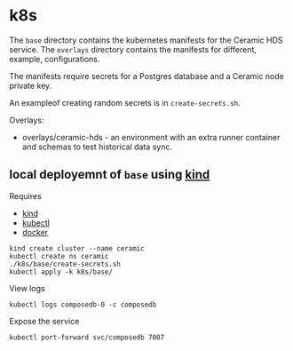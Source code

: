 # k8s

The `base` directory contains the kubernetes manifests for the Ceramic HDS service. The `overlays` directory contains the manifests for different, example, configurations.

The manifests require secrets for a Postgres database and a Ceramic node private key.

An exampleof creating random secrets is in `create-secrets.sh`.

Overlays:
- overlays/ceramic-hds - an environment with an extra runner container and schemas to test historical data sync.

## local deployemnt of `base` using [kind](https://kind.sigs.k8s.io/)

Requires
  - [kind](https://kind.sigs.k8s.io/)
  - [kubectl](https://kubernetes.io/docs/tasks/tools/install-kubectl/)
  - [docker](https://docs.docker.com/get-docker/)

```
kind create cluster --name ceramic
kubectl create ns ceramic
./k8s/base/create-secrets.sh
kubectl apply -k k8s/base/
```

View logs
```
kubectl logs composedb-0 -c composedb
```

Expose the service
```
kubectl port-forward svc/composedb 7007
```
